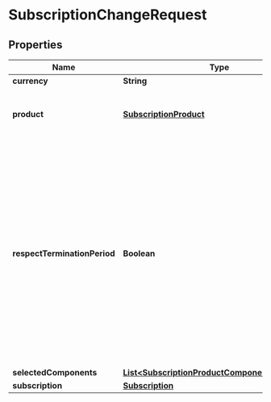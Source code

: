 
# SubscriptionChangeRequest

## Properties
Name | Type | Description | Notes
------------ | ------------- | ------------- | -------------
**currency** | **String** |  | 
**product** | [**SubscriptionProduct**](SubscriptionProduct.md) | The subscription has to be linked with a product. | 
**respectTerminationPeriod** | **Boolean** | The subscription version may be retired. The respect termination period controls whether the termination period configured on the product version should be respected or if the operation should take effect immediately. |  [optional]
**selectedComponents** | [**List&lt;SubscriptionProductComponentReference&gt;**](SubscriptionProductComponentReference.md) |  |  [optional]
**subscription** | [**Subscription**](Subscription.md) |  |  [optional]



